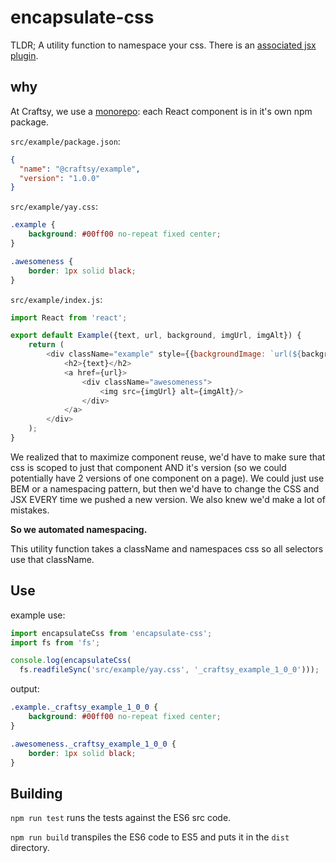 encapsulate-css
============================

TLDR; A utility function to namespace your css. There is an [associated jsx plugin](https://github.com/craftsy/babel-plugin-encapsulate-jsx).

why
---

At Craftsy, we use a [monorepo](http://danluu.com/monorepo/): each React component is in it's own npm package.

`src/example/package.json`:
```json
{
  "name": "@craftsy/example",
  "version": "1.0.0"
}
```

`src/example/yay.css`:
```css
.example {
    background: #00ff00 no-repeat fixed center;
}

.awesomeness {
    border: 1px solid black;
}
```

`src/example/index.js`:
```javascript
import React from 'react';

export default Example({text, url, background, imgUrl, imgAlt}) {
    return (
        <div className="example" style={{backgroundImage: `url(${background})`}}>
            <h2>{text}</h2>
            <a href={url}>
                <div className="awesomeness">
                    <img src={imgUrl} alt={imgAlt}/>
                </div>
            </a>
        </div>
    );
}
```

We realized that to maximize component reuse, we'd have to make sure that css is scoped to just that component AND it's version (so we could potentially have 2 versions of one component on a page). We could just use BEM or a namespacing pattern, but then we'd have to change the CSS and JSX EVERY time we pushed a new version. We also knew we'd make a lot of mistakes.

**So we automated namespacing.**

This utility function takes a className and namespaces css so all selectors use that className.

Use
---

example use:
```javascript
import encapsulateCss from 'encapsulate-css';
import fs from 'fs';

console.log(encapsulateCss(
  fs.readfileSync('src/example/yay.css', '_craftsy_example_1_0_0')));

```

output:
```css
.example._craftsy_example_1_0_0 {
    background: #00ff00 no-repeat fixed center;
}

.awesomeness._craftsy_example_1_0_0 {
    border: 1px solid black;
}
```

Building
--------
`npm run test` runs the tests against the ES6 src code.

`npm run build` transpiles the ES6 code to ES5 and puts it in the `dist` directory.

